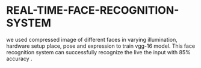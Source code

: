 # REAL-TIME-FACE-RECOGNITION-SYSTEM
we used  compressed image of different faces in varying illumination, hardware setup  place, pose and expression to train  vgg-16 model. This  face recognition system can successfully recognize the live the input with 85% accuracy .
